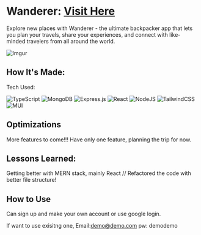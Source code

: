 # Wanderer: [Visit Here](https://wanderer.onrender.com/)

Explore new places with Wanderer - the ultimate backpacker app that lets you plan your travels, share your experiences, and connect with like-minded travelers from all around the world.

![Imgur](https://imgur.com/WVfK018.png)

## How It's Made:

Tech Used:

![TypeScript](https://img.shields.io/badge/-TypeScript-%23007ACC?style=for-the-badge&logo=typescript&logoColor=white)
![MongoDB](https://img.shields.io/badge/MongoDB-%234ea94b.svg?style=for-the-badge&logo=mongodb&logoColor=white)
![Express.js](https://img.shields.io/badge/express.js-%23404d59.svg?style=for-the-badge&logo=express&logoColor=%2361DAFB)
![React](https://img.shields.io/badge/react-%2320232a.svg?style=for-the-badge&logo=react&logoColor=%2361DAFB)
![NodeJS](https://img.shields.io/badge/node.js-6DA55F?style=for-the-badge&logo=node.js&logoColor=white)
![TailwindCSS](https://img.shields.io/badge/tailwindcss-%2338B2AC.svg?style=for-the-badge&logo=tailwind-css&logoColor=white)
![MUI](https://img.shields.io/badge/MUI-%230081CB.svg?style=for-the-badge&logo=mui&logoColor=white)

## Optimizations

More features to come!!! Have only one feature, planning the trip for now.

## Lessons Learned:

Getting better with MERN stack, mainly React // Refactored the code with better file structure!

## How to Use

Can sign up and make your own account or use google login.

If want to use exisitng one,
Email:demo@demo.com
pw: demodemo
